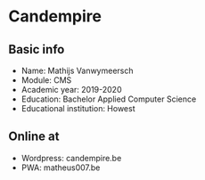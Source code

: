# Candempire

## Basic info
* Name: Mathijs Vanwymeersch
* Module: CMS
* Academic year: 2019-2020 
* Education: Bachelor Applied Computer Science
* Educational institution: Howest

## Online at
* Wordpress: candempire.be
* PWA: matheus007.be